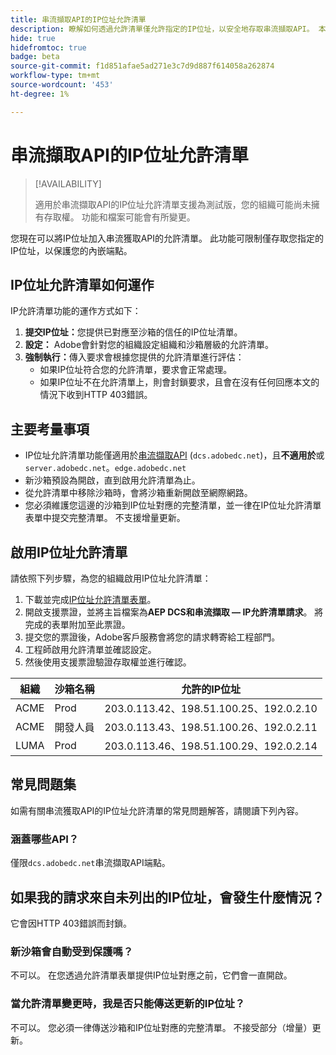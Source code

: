 ```yaml
---
title: 串流擷取API的IP位址允許清單
description: 瞭解如何透過允許清單僅允許指定的IP位址，以安全地存取串流擷取API。 本指南說明如何設定、啟用及管理API安全性的IP位址型限制。
hide: true
hidefromtoc: true
badge: beta
source-git-commit: f1d851afae5ad271e3c7d9d887f614058a262874
workflow-type: tm+mt
source-wordcount: '453'
ht-degree: 1%

---
```


# 串流擷取API的IP位址允許清單

>[!AVAILABILITY]
>
>適用於串流擷取API的IP位址允許清單支援為測試版，您的組織可能尚未擁有存取權。 功能和檔案可能會有所變更。

您現在可以將IP位址加入串流獲取API的允許清單。 此功能可限制僅存取您指定的IP位址，以保護您的內嵌端點。

## IP位址允許清單如何運作

IP允許清單功能的運作方式如下：

1. **提交IP位址：**&#x200B;您提供已對應至沙箱的信任的IP位址清單。
2. **設定：** Adobe會針對您的組織設定組織和沙箱層級的允許清單。
3. **強制執行：**&#x200B;傳入要求會根據您提供的允許清單進行評估：
   * 如果IP位址符合您的允許清單，要求會正常處理。
   * 如果IP位址不在允許清單上，則會封鎖要求，且會在沒有任何回應本文的情況下收到HTTP 403錯誤。

## 主要考量事項

* IP位址允許清單功能僅適用於[串流擷取API](https://developer.adobe.com/experience-platform-apis/references/streaming-ingestion/) (`dcs.adobedc.net`)，且&#x200B;**不適用於**&#x200B;或`server.adobedc.net`。`edge.adobedc.net`
* 新沙箱預設為開啟，直到啟用允許清單為止。
* 從允許清單中移除沙箱時，會將沙箱重新開啟至網際網路。
* 您必須維護您這邊的沙箱到IP位址對應的完整清單，並一律在IP位址允許清單表單中提交完整清單。 不支援增量更新。

## 啟用IP位址允許清單

請依照下列步驟，為您的組織啟用IP位址允許清單：

1. 下載並完成[IP位址允許清單表單](../images/assets/ip_allowlisting_aep.xlsx.zip)。
2. 開啟支援票證，並將主旨檔案為&#x200B;**AEP DCS和串流擷取 — IP允許清單請求**。 將完成的表單附加至此票證。
3. 提交您的票證後，Adobe客戶服務會將您的請求轉寄給工程部門。
4. 工程師啟用允許清單並確認設定。
5. 然後使用支援票證驗證存取權並進行確認。

| 組織 | 沙箱名稱 | 允許的IP位址 |
| --- | --- | --- |
| ACME | Prod | 203.0.113.42、198.51.100.25、192.0.2.10 |
| ACME | 開發人員 | 203.0.113.43、198.51.100.26、192.0.2.11 |
| LUMA | Prod | 203.0.113.46、198.51.100.29、192.0.2.14 |

## 常見問題集

如需有關串流獲取API的IP位址允許清單的常見問題解答，請閱讀下列內容。

### 涵蓋哪些API？

僅限`dcs.adobedc.net`串流擷取API端點。

## 如果我的請求來自未列出的IP位址，會發生什麼情況？

它會因HTTP 403錯誤而封鎖。

### 新沙箱會自動受到保護嗎？

不可以。 在您透過允許清單表單提供IP位址對應之前，它們會一直開啟。

### 當允許清單變更時，我是否只能傳送更新的IP位址？

不可以。 您必須一律傳送沙箱和IP位址對應的完整清單。 不接受部分（增量）更新。